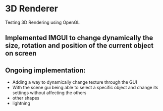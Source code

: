 # 3D Renderer


Testing 3D Rendering using OpenGL

## Implemented IMGUI to change dynamically the size, rotation and position of the current object on screen

## Ongoing implementation:
- Adding a way to dynamically change texture through the GUI
- With the scene gui being able to select a specific object and change its settings without affecting the others
- other shapes
- lightning
